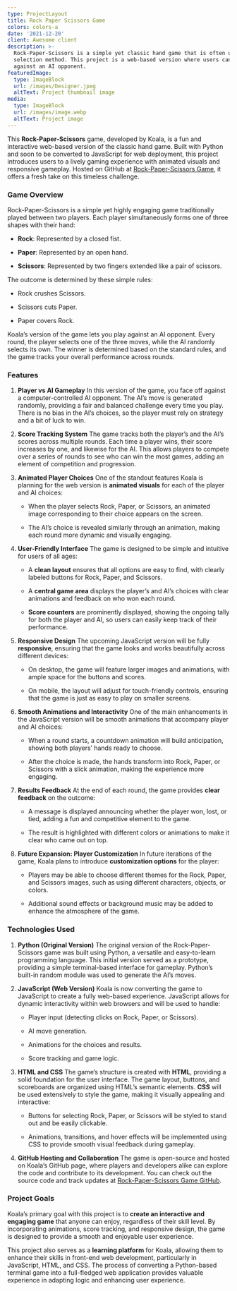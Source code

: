 ```yaml
---
type: ProjectLayout
title: Rock Paper Scissors Game
colors: colors-a
date: '2021-12-20'
client: Awesome client
description: >-
  Rock-Paper-Scissors is a simple yet classic hand game that is often used as a
  selection method. This project is a web-based version where users can play
  against an AI opponent.
featuredImage:
  type: ImageBlock
  url: /images/Designer.jpeg
  altText: Project thumbnail image
media:
  type: ImageBlock
  url: /images/image.webp
  altText: Project image
---
```

This **Rock-Paper-Scissors** game, developed by Koala, is a fun and interactive web-based version of the classic hand game. Built with Python and soon to be converted to JavaScript for web deployment, this project introduces users to a lively gaming experience with animated visuals and responsive gameplay. Hosted on GitHub at [Rock-Paper-Scissors Game](https://github.com/MistrKoala/rock-paper-scissors-game), it offers a fresh take on this timeless challenge.

### Game Overview

Rock-Paper-Scissors is a simple yet highly engaging game traditionally played between two players. Each player simultaneously forms one of three shapes with their hand:

*   **Rock**: Represented by a closed fist.

*   **Paper**: Represented by an open hand.

*   **Scissors**: Represented by two fingers extended like a pair of scissors.

The outcome is determined by these simple rules:

*   Rock crushes Scissors.

*   Scissors cuts Paper.

*   Paper covers Rock.

Koala’s version of the game lets you play against an AI opponent. Every round, the player selects one of the three moves, while the AI randomly selects its own. The winner is determined based on the standard rules, and the game tracks your overall performance across rounds.

### Features

1.  **Player vs AI Gameplay**
    In this version of the game, you face off against a computer-controlled AI opponent. The AI’s move is generated randomly, providing a fair and balanced challenge every time you play. There is no bias in the AI’s choices, so the player must rely on strategy and a bit of luck to win.

2.  **Score Tracking System**
    The game tracks both the player’s and the AI’s scores across multiple rounds. Each time a player wins, their score increases by one, and likewise for the AI. This allows players to compete over a series of rounds to see who can win the most games, adding an element of competition and progression.

3.  **Animated Player Choices**
    One of the standout features Koala is planning for the web version is **animated visuals** for each of the player and AI choices:

    *   When the player selects Rock, Paper, or Scissors, an animated image corresponding to their choice appears on the screen.

    *   The AI’s choice is revealed similarly through an animation, making each round more dynamic and visually engaging.

4.  **User-Friendly Interface**
    The game is designed to be simple and intuitive for users of all ages:

    *   A **clean layout** ensures that all options are easy to find, with clearly labeled buttons for Rock, Paper, and Scissors.

    *   A **central game area** displays the player’s and AI’s choices with clear animations and feedback on who won each round.

    *   **Score counters** are prominently displayed, showing the ongoing tally for both the player and AI, so users can easily keep track of their performance.

5.  **Responsive Design**
    The upcoming JavaScript version will be fully **responsive**, ensuring that the game looks and works beautifully across different devices:

    *   On desktop, the game will feature larger images and animations, with ample space for the buttons and scores.

    *   On mobile, the layout will adjust for touch-friendly controls, ensuring that the game is just as easy to play on smaller screens.

6.  **Smooth Animations and Interactivity**
    One of the main enhancements in the JavaScript version will be smooth animations that accompany player and AI choices:

    *   When a round starts, a countdown animation will build anticipation, showing both players’ hands ready to choose.

    *   After the choice is made, the hands transform into Rock, Paper, or Scissors with a slick animation, making the experience more engaging.

7.  **Results Feedback**
    At the end of each round, the game provides **clear feedback** on the outcome:

    *   A message is displayed announcing whether the player won, lost, or tied, adding a fun and competitive element to the game.

    *   The result is highlighted with different colors or animations to make it clear who came out on top.

8.  **Future Expansion: Player Customization**
    In future iterations of the game, Koala plans to introduce **customization options** for the player:

    *   Players may be able to choose different themes for the Rock, Paper, and Scissors images, such as using different characters, objects, or colors.

    *   Additional sound effects or background music may be added to enhance the atmosphere of the game.

### Technologies Used

1.  **Python (Original Version)**
    The original version of the Rock-Paper-Scissors game was built using Python, a versatile and easy-to-learn programming language. This initial version served as a prototype, providing a simple terminal-based interface for gameplay. Python’s built-in random module was used to generate the AI’s moves.

2.  **JavaScript (Web Version)**
    Koala is now converting the game to JavaScript to create a fully web-based experience. JavaScript allows for dynamic interactivity within web browsers and will be used to handle:

    *   Player input (detecting clicks on Rock, Paper, or Scissors).

    *   AI move generation.

    *   Animations for the choices and results.

    *   Score tracking and game logic.

3.  **HTML and CSS**
    The game’s structure is created with **HTML**, providing a solid foundation for the user interface. The game layout, buttons, and scoreboards are organized using HTML’s semantic elements. **CSS** will be used extensively to style the game, making it visually appealing and interactive:

    *   Buttons for selecting Rock, Paper, or Scissors will be styled to stand out and be easily clickable.

    *   Animations, transitions, and hover effects will be implemented using CSS to provide smooth visual feedback during gameplay.

4.  **GitHub Hosting and Collaboration**
    The game is open-source and hosted on Koala’s GitHub page, where players and developers alike can explore the code and contribute to its development. You can check out the source code and track updates at [Rock-Paper-Scissors Game GitHub](https://github.com/MistrKoala/rock-paper-scissors-game).

### Project Goals

Koala’s primary goal with this project is to **create an interactive and engaging game** that anyone can enjoy, regardless of their skill level. By incorporating animations, score tracking, and responsive design, the game is designed to provide a smooth and enjoyable user experience.

This project also serves as a **learning platform** for Koala, allowing them to enhance their skills in front-end web development, particularly in JavaScript, HTML, and CSS. The process of converting a Python-based terminal game into a full-fledged web application provides valuable experience in adapting logic and enhancing user experience.



